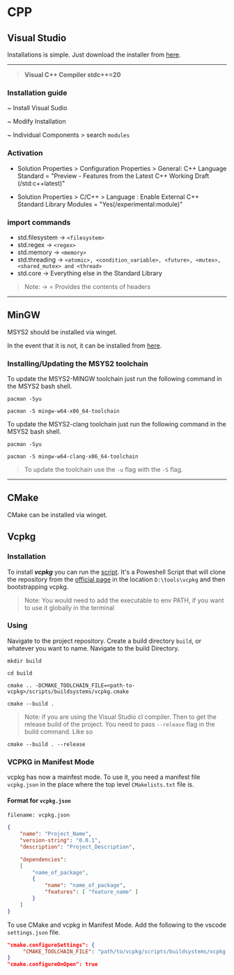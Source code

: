 # CPP

## Visual Studio

Installations is simple. Just download the installer from [here](https://visualstudio.microsoft.com/downloads/).

---

> **Visual C++ Compiler stdc++=20**

### Installation guide

~ Install Visual Sudio

~ Modify Installation

~ Individual Components > search ``` modules ```

### Activation

* Solution Properties > Configuration Properties > General: C++ Language Standard = "Preview - Features from the Latest C++ Working Draft (/std:c++latest)"

* Solution Properties > C/C++ > Language : Enable External C++ Standard Library Modules = "Yes(/experimental:module)"

### **import commands**

* std.filesystem -> `<filesystem>`
* std.regex -> `<regex>`
* std.memory -> `<memory>`
* std.threading -> `<atomic>, <condition_variable>, <future>, <mutex>, <shared_mutex> and <thread>`
* std.core -> Everything else in the Standard Library

> Note: -> = Provides the contents of headers

---

## MinGW

MSYS2 should be installed via winget.

In the event that it is not, it can be installed from [here](https://www.msys2.org/).

### Installing/Updating the MSYS2 toolchain

To update the MSYS2-MINGW toolchain just run the following command in the MSYS2 bash shell.

```terminal
pacman -Syu

pacman -S mingw-w64-x86_64-toolchain
```

To update the MSYS2-clang toolchain just run the following command in the MSYS2 bash shell.

```terminal
pacman -Syu

pacman -S mingw-w64-clang-x86_64-toolchain
```

> To update the toolchain use the `-u` flag with the `-S` flag.

---

## CMake

CMake can be installed via winget.

## Vcpkg

### Installation

To install ***vcpkg*** you can run the [script](../scripts/install-vcpkg.ps1). It's a
Poweshell Script that will clone the repository from the
[official page](https://github.com/microsoft/vcpkg.git) in the location `D:\tools\vcpkg`
and then bootstrapping vcpkg.

> Note: You would need to add the executable to env PATH, if you want to use it globally in the terminal

### Using

Navigate to the project repository. Create a build directory `build`, or whatever you want to name.
Navigate to the build Directory.

```terminal
mkdir build

cd build
```

```terminal
cmake .. -DCMAKE_TOOLCHAIN_FILE=<path-to-vcpkg>/scripts/buildsystems/vcpkg.cmake
```

```terminal
cmake --build .
```

> Note: if you are using the Visual Studio cl compiler.
> Then to get the release build of the project.
> You need to pass `--release` flag in the build command. Like so

```terminal
cmake --build . --release
```

### VCPKG in Manifest Mode

vcpkg has now a mainfest mode. To use it, you need a manifest file `vcpkg.json` in the
place where the top level `CMakelists.txt` file is.

#### Format for `vcpkg.json`

`filename: vcpkg.json`

```json
{
    "name": "Project_Name",
    "version-string": "0.0.1",
    "description": "Project_Description",

    "dependencies":
    [
        "name_of_package",
        {
            "name": "name_of_package",
            "features": [ "feature_name" ]
        }
    ]
}
```

To use CMake and vcpkg in Manifest Mode. Add the following to the vscode `settings.json` file.

```json
"cmake.configureSettings": {
     "CMAKE_TOOLCHAIN_FILE": "path/to/vcpkg/scripts/buildsystems/vcpkg.cmake"
}
"cmake.configureOnOpen": true
```